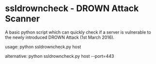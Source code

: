 # ssldrowncheck - DROWN Attack Scanner

A basic python script which can quickly check if a server is vulnerable to the newly introduced DROWN Attack (1st March 2016).

usage:         python ssldrowncheck.py host 

alternative:   python ssldrowncheck.py host --port=443 
